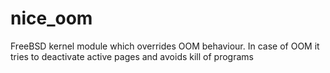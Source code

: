 nice_oom
========

FreeBSD kernel module which overrides OOM behaviour. In case of OOM it tries to deactivate active pages and avoids kill of programs
